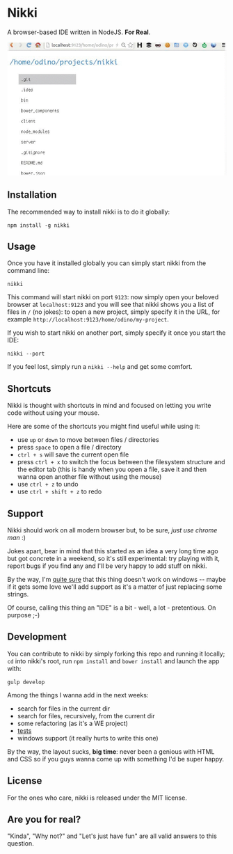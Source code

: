 # Nikki

A browser-based IDE written in NodeJS. **For Real**.

![having fun here](https://raw.githubusercontent.com/odino/nikki/master/bin/images/nikki.gif?token=328420__eyJzY29wZSI6IlJhd0Jsb2I6b2Rpbm8vbmlra2kvbWFzdGVyL2Jpbi9pbWFnZXMvbmlra2kuZ2lmIiwiZXhwaXJlcyI6MTQwMzk4MDA4N30%3D--df43445fcfba173ae878bc6447c1169b61bc59cf)

## Installation

The recommended way to install nikki is to do it
globally:

```
npm install -g nikki
```

## Usage

Once you have it installed globally you can simply
start nikki from the command line:

```
nikki
```

This command will start nikki on port `9123`: now simply open
your beloved browser at `localhost:9123`
and you will see that nikki shows you a list of files in `/` (no jokes):
to open a new project, simply specify it in the URL, for
example `http://localhost:9123/home/odino/my-project`.

If you wish to start nikki on another port, simply specify it
once you start the IDE:

```
nikki --port
```

If you feel lost, simply run a `nikki --help` and get some comfort.

## Shortcuts

Nikki is thought with shortcuts in mind and focused on letting
you write code without using your mouse.

Here are some of the shortcuts you might find useful
while using it:

* use `up` or `down` to move between files / directories
* press `space` to open a file / directory
* `ctrl + s` will save the current open file
* press `ctrl + x` to switch the focus between the filesystem structure
and the editor tab (this is handy when you open a file, save it and then
wanna open another file without using the mouse)
* use `ctrl + z` to undo
* use `ctrl + shift + z` to redo

## Support

Nikki should work on all modern browser but, to be sure,
*just use chrome man* :)

Jokes apart, bear in mind that this started as an idea a very long
time ago but got concrete in a weekend, so it's  still experimental:
try playing with it, report bugs if you find any and I'll be very
happy to add stuff on nikki.

By the way, I'm [quite sure](https://github.com/odino/nikki/blob/40103e48439f763697f3227289d1a73735ea815a/server/socket.js#L45)
that this thing doesn't work on windows -- maybe if it
gets some love we'll add support as it's a matter of
just replacing some strings.

Of course, calling this thing an "IDE" is a bit - well, a lot -
pretentious. On purpose ;-)

## Development

You can contribute to nikki by simply forking this repo and
running it locally; `cd` into nikki's root, run `npm install`
and `bower install` and launch the app with:

```
gulp develop
```

Among the things I wanna add in the next weeks:

* search for files in the current dir
* search for files, recursively, from the current dir
* some refactoring (as it's a WE project)
* [tests](http://liamkaufman.com/blog/2012/01/28/testing-socketio-with-mocha-should-and-socketio-client/)
* windows support (it really hurts to write this one)

By the way, the layout sucks, **big time**: never been a genious
with HTML and CSS so if you guys wanna come up with something I'd
be super happy.

## License

For the ones who care, nikki is released under the MIT license.

## Are you for real?

"Kinda", "Why not?" and "Let's just have fun" are all valid
answers to this question.